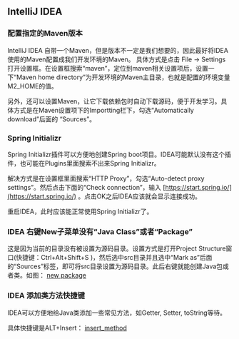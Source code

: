 ## IntelliJ IDEA
### 配置指定的Maven版本
IntelliJ IDEA 自带一个Maven，但是版本不一定是我们想要的，因此最好将IDEA使用的Maven配置成我们开发环境的Maven。
具体方式是点击 File -> Settings 打开设置框。在设置框搜索“maven”，定位到maven相关设置项后，设置一下“Maven home directory”为开发环境的Maven主目录，也就是配置的环境变量M2_HOME的值。

另外，还可以设置Maven，让它下载依赖包时自动下载源码，便于开发学习。具体方式是在Maven设置项下的Importting栏下，勾选“Automatically download”后面的 “Sources”。

### Spring Initializr
Spring Initializr插件可以方便地创建Spring boot项目。IDEA可能默认没有这个插件，也可能在Plugins里面搜索不出来Spring Initializr。

解决方式是在设置框里面搜索“HTTP Proxy”，勾选“Auto-detect proxy settings”。然后点击下面的“Check connection”，输入 [https://start.spring.io/](https://start.spring.io/) 。点击OK之后IDEA应该就会显示连接成功。

重启IDEA，此时应该能正常使用Spring Initializr了。

### IDEA 右键New子菜单没有“Java Class”或者“Package”
这是因为当前的目录没有被设置为源码目录。设置方式是打开Project Structure窗口(快捷键：Ctrl+Alt+Shift+S )，然后选中src目录并且选中“Mark as”后面的“Sources”标签，即可将src目录设置为源码目录。此后右键就能创建Java包或者类。如图：
[new package](https://github.com/ttyrion/Java/blob/master/doc/img/idea/project_structure.jpg)

### IDEA 添加类方法快捷键
IDEA可以方便地给Java类添加一些常见方法，如Getter, Setter, toString等待。

具体快捷键是ALT+Insert：
[insert_method](https://github.com/ttyrion/Java/blob/master/doc/img/idea/insert_method.png)
